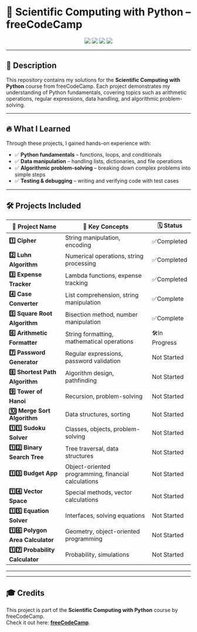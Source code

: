 # 🚀 Scientific Computing with Python – freeCodeCamp  

<p align="center">
  <img src="https://img.shields.io/badge/Python-3.10-blue?style=flat-square" />
  <img src="https://img.shields.io/badge/status-In%20Progress-yellow?style=flat-square" />
  <img src="https://img.shields.io/badge/contributions-welcome-orange?style=flat-square" />
  <img src="https://img.shields.io/badge/Made_with-%E2%9D%A4-red?style=flat-square" />
</p>

---

## 📌 Description  
This repository contains my solutions for the **Scientific Computing with Python** course from freeCodeCamp. Each project demonstrates my understanding of Python fundamentals, covering topics such as arithmetic operations, regular expressions, data handling, and algorithmic problem-solving.  

---

## 🔥 What I Learned  
Through these projects, I gained hands-on experience with:  
- ✅ **Python fundamentals** – functions, loops, and conditionals  
- ✅ **Data manipulation** – handling lists, dictionaries, and file operations  
- ✅ **Algorithmic problem-solving** – breaking down complex problems into simple steps  
- ✅ **Testing & debugging** – writing and verifying code with test cases  

---

## 🛠 Projects Included  
| 🚀 **Project Name** | 📌 **Key Concepts** | 🗓️ **Status** |
|---------------------|---------------------|----------------|
| **1️⃣ Cipher** | String manipulation, encoding | ✅Completed |
| **2️⃣ Luhn Algorithm** | Numerical operations, string processing | ✅Completed |
| **3️⃣ Expense Tracker** | Lambda functions, expense tracking | ✅Completed |
| **4️⃣ Case Converter** | List comprehension, string manipulation | ✅Complete |
| **5️⃣ Square Root Algorithm** | Bisection method, number manipulation | ✅Complete |
| **6️⃣ Arithmetic Formatter** | String formatting, mathematical operations | 🛠In Progress |
| **7️⃣ Password Generator** | Regular expressions, password validation | Not Started |
| **8️⃣ Shortest Path Algorithm** | Algorithm design, pathfinding | Not Started |
| **9️⃣ Tower of Hanoi** | Recursion, problem-solving | Not Started |
| **🔟 Merge Sort Algorithm** | Data structures, sorting | Not Started |
| **1️⃣1️⃣ Sudoku Solver** | Classes, objects, problem-solving | Not Started |
| **1️⃣2️⃣ Binary Search Tree** | Tree traversal, data structures | Not Started |
| **1️⃣3️⃣ Budget App** | Object-oriented programming, financial calculations | Not Started |
| **1️⃣4️⃣ Vector Space** | Special methods, vector calculations | Not Started |
| **1️⃣5️⃣ Equation Solver** | Interfaces, solving equations | Not Started |
| **1️⃣6️⃣ Polygon Area Calculator** | Geometry, object-oriented programming | Not Started |
| **1️⃣7️⃣ Probability Calculator** | Probability, simulations | Not Started |
---

<!--
⏳
## 📊 GitHub Stats  
<p align="center">
  <img src="https://github-readme-stats.vercel.app/api?username=hector-022b&show_icons=true&theme=tokyonight" />
  <br />
  <img src="https://github-readme-stats.vercel.app/api/top-langs/?username=hector-022b&layout=compact&theme=tokyonight" />
</p>
-->

---

## 🎓 Credits  
This project is part of the **Scientific Computing with Python** course by freeCodeCamp.  
Check it out here: **[freeCodeCamp](https://www.freecodecamp.org/learn/scientific-computing-with-python/)**.  
